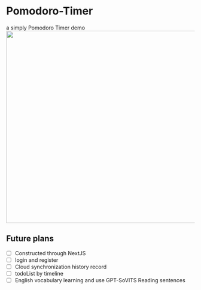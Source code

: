 # Pomodoro-Timer
a simply Pomodoro Timer demo
<img src="https://github.com/user-attachments/assets/23592154-1ffe-4494-8368-cc10c4592271" width="512" align = "center"/>
<br/>
## Future plans
- [ ] Constructed through NextJS
- [ ] login and register
- [ ] Cloud synchronization history record
- [ ] todoList by timeline
- [ ] English vocabulary learning and use GPT-SoVITS Reading sentences
